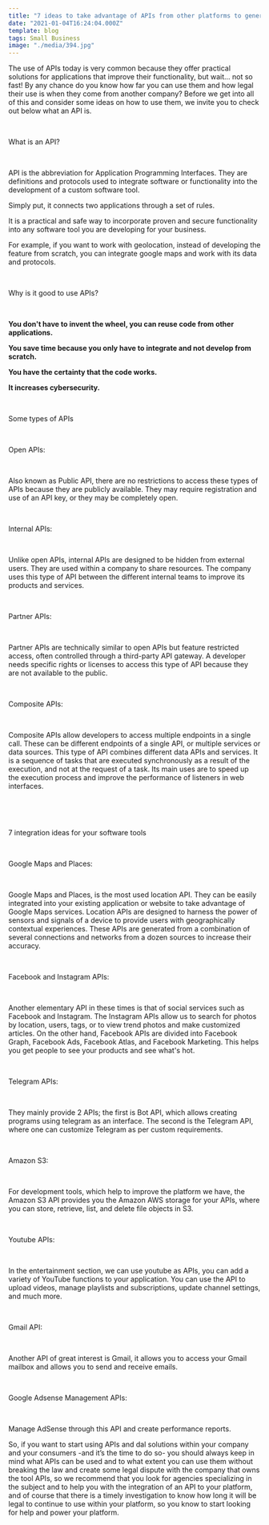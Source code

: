 ```yaml
---
title: "7 ideas to take advantage of APIs from other platforms to generate useful software tools for your company"
date: "2021-01-04T16:24:04.000Z"
template: blog
tags: Small Business
image: "./media/394.jpg"
---
```


The use of APIs today is very common because they offer practical solutions for applications that improve their functionality, but wait... not so fast! By any chance do you know how far you can use them and how legal their use is when they come from another company?  Before we get into all of this and consider some ideas on how to use them, we invite you to check out below what an API is.

<Br>

<title-2>What is an API?</title-2>

<Br>

API is the abbreviation for Application Programming Interfaces. They are definitions and protocols used to integrate software or functionality into the development of a custom software tool. 

Simply put, it connects two applications through a set of rules. 

It is a practical and safe way to incorporate proven and secure functionality into any software tool you are developing for your business. 

For example, if you want to work with geolocation, instead of developing the feature from scratch, you can integrate google maps and work with its data and protocols. 

<Br>

<title-2>Why is it good to use APIs?</title-2>

<Br>


**You don't have to invent the wheel, you can reuse code from other applications.** 

**You save time because you only have to integrate and not develop from scratch.** 

**You have the certainty that the code works.** 

**It increases cybersecurity.**

<Br>

<title-2>Some types of APIs</title-2>

<Br>

<title-3>Open APIs:</title-3>

<Br>

Also known as Public API, there are no restrictions to access these types of APIs because they are publicly available. They may require registration and use of an API key, or they may be completely open.

<Br>

<title-3>Internal APIs:</title-3>

<Br>

Unlike open APIs, internal APIs are designed to be hidden from external users. They are used within a company to share resources.  The company uses this type of API between the different internal teams to improve its products and services.

<Br>

<title-3>Partner APIs:</title-3>

<Br>

Partner APIs are technically similar to open APIs but feature restricted access, often controlled through a third-party API gateway. A developer needs specific rights or licenses to access this type of API because they are not available to the public. 

<Br>

<title-3>Composite APIs:</title-3>

<Br>

Composite APIs allow developers to access multiple endpoints in a single call. These can be different endpoints of a single API, or multiple services or data sources. This type of API combines different data APIs and services. It is a sequence of tasks that are executed synchronously as a result of the execution, and not at the request of a task. Its main uses are to speed up the execution process and improve the performance of listeners in web interfaces. 

<Br>

<youtube-video id="5bt1iFP1TX0"></youtube-video>

<Br>

<title-2>7 integration ideas for your software tools</title-2>

<Br>

<title-3>Google Maps and Places:</title-3>

<Br>

Google Maps and Places, is the most used location API. They can be easily integrated into your existing application or website to take advantage of Google Maps services. Location APIs are designed to harness the power of sensors and signals of a device to provide users with geographically contextual experiences. These APIs are generated from a combination of several connections and networks from a dozen sources to increase their accuracy.

<Br>

<title-3>Facebook and Instagram APIs:</title-3>

<Br>

Another elementary API in these times is that of social services such as Facebook and Instagram. The Instagram APIs allow us to search for photos by location, users, tags, or to view trend photos and make customized articles. On the other hand, Facebook APIs are divided into Facebook Graph, Facebook Ads, Facebook Atlas, and Facebook Marketing. This helps you get people to see your products and see what's hot.

<Br>

<title-3>Telegram APIs:</title-3>

<Br>

They mainly provide 2 APIs; the first is Bot API, which allows creating programs using telegram as an interface. The second is the Telegram API, where one can customize Telegram as per custom requirements.  

<Br>

<title-3>Amazon S3:</title-3>

<Br>

For development tools, which help to improve the platform we have, the Amazon S3 API provides you the Amazon AWS storage for your APIs, where you can store, retrieve, list, and delete file objects in S3.

<Br>

<title-3>Youtube APIs:</title-3>

<Br>

In the entertainment section, we can use youtube as APIs, you can add a variety of YouTube functions to your application. You can use the API to upload videos, manage playlists and subscriptions, update channel settings, and much more. 

<Br>

<title-3>Gmail API:</title-3>

<Br>

Another API of great interest is Gmail, it allows you to access your Gmail mailbox and allows you to send and receive emails. 

<Br>

<title-3>Google Adsense Management APIs:</title-3>

<Br>

Manage AdSense through this API and create performance reports. 

So, if you want to start using APIs and dal solutions within your company and your consumers -and it’s the time to do so- you should always keep in mind what APIs can be used and to what extent you can use them without breaking the law and create some legal dispute with the company that owns the tool APIs, so we recommend that you look for agencies specializing in the subject and to help you with the integration of an API to your platform, and of course that there is a timely investigation to know how long it will be legal to continue to use within your platform, so you know to start looking for help and power your platform.    









